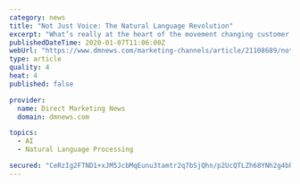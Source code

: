 ```yaml
---
category: news
title: "Not Just Voice: The Natural Language Revolution"
excerpt: "What’s really at the heart of the movement changing customer interactions is Natural Language Processing (NLP). Considered a kind of AI, it includes, yes, the speech recognition that enables a voice assistant to respond to a talking human, but only if it understands the use of the words that it hears. Being able to interact in a natural way ..."
publishedDateTime: 2020-01-07T11:06:00Z
webUrl: "https://www.dmnews.com/marketing-channels/article/21108689/not-just-voice-the-natural-language-revolution"
type: article
quality: 4
heat: 4
published: false

provider:
  name: Direct Marketing News
  domain: dmnews.com

topics:
  - AI
  - Natural Language Processing

secured: "CeRzIg2FTND1+xJM5JcbMqEunu3tamtr2q7bSjQhn/p2UcQTLZh68YNh2g4bhsvc+fQi9sqmL2jQzfGXfLfMyNrmEMpjay5DGP7gbPxIg9mrQE8hTY6N0883K59iikZyIU2xho6jOXc+2Qkw+9gTcoKxV8Ew48cyFdTWIuOcL8U2xMY4zG7oLERXHj9bCtFHsOkEWZNZRyosc7EnWqlOw4YY9m3Rikea3k0FTISwoHBKGJqibriIjYQn4+itbTAAmXBSFpFwZBFiwCvEntdpgS4w+MvB6ZAZFKV/pIJMiCuxJTFMwrWBbnh9tS/LVxFIXLyylkBgZ2brws47RXRpXVVoDlYcKJLLVeJKZKckkyFqwMs1pt1VZN11DVJ/mevNotrgxg4MxrIsIo60NUM6nLyKMPv9SKAMLQoWRhdOvcni+7Il4r0UpDpUm4698HRIcrjSs7Z8OFZfCiCGHHjmgrrCfCTBKonYldKaiMRmqWk=;UjcioMKwDbTIEtpDPoKX9g=="
---
```


